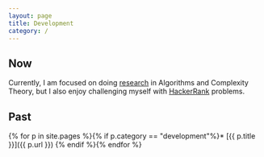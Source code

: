 ```yaml
---
layout: page
title: Development
category: /
---
```


## Now

Currently, I am focused on doing [research](../research) in Algorithms and Complexity Theory, but I also enjoy challenging myself with [HackerRank](https://hackerrank.com) problems.

## Past

{% for p in site.pages %}{% if p.category == "development"%}* [{{ p.title }}]({{ p.url }})
{% endif %}{% endfor %}

